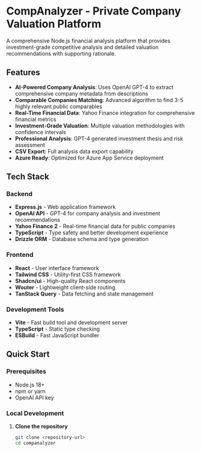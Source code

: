 # CompAnalyzer - Private Company Valuation Platform

A comprehensive Node.js financial analysis platform that provides investment-grade competitive analysis and detailed valuation recommendations with supporting rationale.

## Features

- **AI-Powered Company Analysis**: Uses OpenAI GPT-4 to extract comprehensive company metadata from descriptions
- **Comparable Companies Matching**: Advanced algorithm to find 3-5 highly relevant public comparables
- **Real-Time Financial Data**: Yahoo Finance integration for comprehensive financial metrics
- **Investment-Grade Valuation**: Multiple valuation methodologies with confidence intervals
- **Professional Analysis**: GPT-4 generated investment thesis and risk assessment
- **CSV Export**: Full analysis data export capability
- **Azure Ready**: Optimized for Azure App Service deployment

## Tech Stack

### Backend
- **Express.js** - Web application framework
- **OpenAI API** - GPT-4 for company analysis and investment recommendations
- **Yahoo Finance 2** - Real-time financial data for public companies
- **TypeScript** - Type safety and better development experience
- **Drizzle ORM** - Database schema and type generation

### Frontend
- **React** - User interface framework
- **Tailwind CSS** - Utility-first CSS framework
- **Shadcn/ui** - High-quality React components
- **Wouter** - Lightweight client-side routing
- **TanStack Query** - Data fetching and state management

### Development Tools
- **Vite** - Fast build tool and development server
- **TypeScript** - Static type checking
- **ESBuild** - Fast JavaScript bundler

## Quick Start

### Prerequisites
- Node.js 18+ 
- npm or yarn
- OpenAI API key

### Local Development

1. **Clone the repository**
   ```bash
   git clone <repository-url>
   cd companalyzer
   